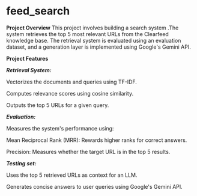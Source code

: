 # feed_search

**Project Overview**
This project involves building a search system .The system retrieves the top 5 most relevant URLs from the Clearfeed knowledge base. The retrieval system is evaluated using an evaluation dataset, and a  generation layer is implemented using Google's Gemini API.

**Project Features**

***Retrieval System:***

Vectorizes the documents and queries using TF-IDF.  

Computes relevance scores using cosine similarity.  

Outputs the top 5 URLs for a given query.  

***Evaluation:***

Measures the system's performance using:  

Mean Reciprocal Rank (MRR): Rewards higher ranks for correct answers.  

Precision: Measures whether the target URL is in the top 5 results.  

***Testing set:***

Uses the top 5 retrieved URLs as context for an LLM.  

Generates concise answers to user queries using Google's Gemini API.
